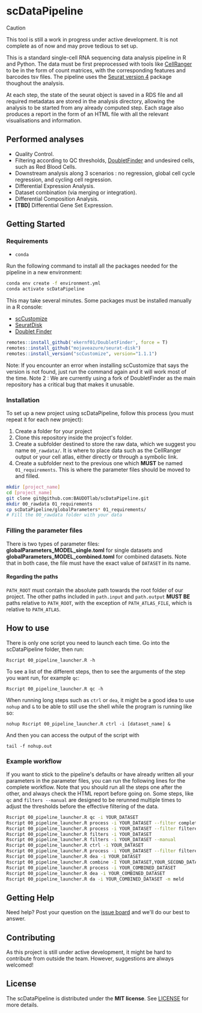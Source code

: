# scDataPipeline

> [!CAUTION]
> This tool is still a work in progress under active development. It is not complete as of now and may prove tedious to set up.

This is a standard single-cell RNA sequencing data analysis pipeline in R and Python. The data must be first preprocessed with tools like [CellRanger](https://github.com/10XGenomics/cellranger) to be in the form of count matrices, with the corresponding features and barcodes tsv files. The pipeline uses the [Seurat version 4](https://satijalab.org/seurat/) package thoughout the analysis.

At each step, the state of the seurat object is saved in a RDS file and all required metadatas are stored in the analysis directory, allowing the analysis to be started from any already computed step. Each stage also produces a report in the form of an HTML file with all the relevant visualisations and information.

## Performed analyses

- Quality Control.
- Filtering according to QC thresholds, [DoubletFinder](https://github.com/chris-mcginnis-ucsf/DoubletFinder) and undesired cells, such as Red Blood Cells.
- Downstream analysis along 3 scenarios : no regression, global cell cycle regression, and cycling cell regression.
- Differential Expression Analysis.
- Dataset combination (via merging or integration).
- Differential Composition Analysis.
- **[TBD]** Differential Gene Set Expression.

## Getting Started

### Requirements

- `conda`

Run the following command to install all the packages needed for the pipeline in a new environment:

```bash
conda env create -f environment.yml
conda activate scDataPipeline
```

This may take several minutes. Some packages must be installed manually in a R console:

- [scCustomize](https://github.com/samuel-marsh/scCustomize)
- [SeuratDisk](https://github.com/mojaveazure/seurat-disk)
- [Doublet Finder](https://github.com/chris-mcginnis-ucsf/DoubletFinder)

```R
remotes::install_github('ekernf01/DoubletFinder', force = T)
remotes::install_github("mojaveazure/seurat-disk")
remotes::install_version("scCustomize", version="1.1.1")
```

Note: If you encounter an error when installing scCustomize that says the version is not found, just run the command again and it will work most of the time.
Note 2 : We are currently using a fork of DoubletFinder as the main repository has a critical bug that makes it unusable.

### Installation

To set up a new project using scDataPipeline, follow this process (you must repeat it for each new project):

1. Create a folder for your project
2. Clone this repository inside the project's folder.
3. Create a subfolder destined to store the raw data, which we suggest you name `00_rawdata/`. It is where to place data such as the CellRanger output or your cell atlas, either directly or through a symbolic link.
4. Create a subfolder next to the previous one which **MUST** be named `01_requirements`. This is where the parameter files should be moved to and filled.

```bash
mkdir [project_name]
cd [project_name]
git clone git@github.com:BAUDOTlab/scDataPipeline.git
mkdir 00_rawdata 01_requirements
cp scDataPipeline/globalParameters* 01_requirements/
# Fill the 00_rawdata folder with your data
```

### Filling the parameter files

There is two types of parameter files: **globalParameters_MODEL_single.toml** for single datasets and **globalParameters_MODEL_combined.toml** for combined datasets. Note that in both case, the file must have the exact value of `DATASET` in its name.

#### Regarding the paths

`PATH_ROOT` must contain the absolute path towards the root folder of our project. The other paths included in `path.input` and `path.output` **MUST BE** paths relative to `PATH_ROOT`, with the exception of `PATH_ATLAS_FILE`, which is relative to `PATH_ATLAS`.

## How to use

There is only one script you need to launch each time. Go into the scDataPipeline folder, then run:

```
Rscript 00_pipeline_launcher.R -h
```

To see a list of the different steps, then to see the arguments of the step you want run, for example `qc`:

```
Rscript 00_pipeline_launcher.R qc -h
```

When running long steps such as `ctrl` or `dea`, it might be a good idea to use `nohup` and `&` to be able to still use the shell while the program is running like so:

```
nohup Rscript 00_pipeline_launcher.R ctrl -i [dataset_name] &
```

And then you can access the output of the script with

```
tail -f nohup.out
```

### Example workflow

If you want to stick to the pipeline's defaults or have already written all your parameters in the parameter files, you can run the following lines for the complete workflow. Note that you should run all the steps one after the other, and always check the HTML report before going on. Some steps, like `qc` and `filters --manual` are designed to be rerunned multiple times to adjust the thresholds before the effective filtering of the data.

```bash
Rscript 00_pipeline_launcher.R qc -i YOUR_DATASET
Rscript 00_pipeline_launcher.R process -i YOUR_DATASET --filter complete
Rscript 00_pipeline_launcher.R process -i YOUR_DATASET --filter filtered
Rscript 00_pipeline_launcher.R filters -i YOUR_DATASET
Rscript 00_pipeline_launcher.R filters -i YOUR_DATASET --manual               # Optional step
Rscript 00_pipeline_launcher.R ctrl -i YOUR_DATASET
Rscript 00_pipeline_launcher.R process -i YOUR_DATASET --filter filtered --good_quality
Rscript 00_pipeline_launcher.R dea -i YOUR_DATASET
Rscript 00_pipeline_launcher.R combine -I YOUR_DATASET,YOUR_SECOND_DATASET
Rscript 00_pipeline_launcher.R process -i YOUR_COMBINED_DATASET
Rscript 00_pipeline_launcher.R dea -i YOUR_COMBINED_DATASET
Rscript 00_pipeline_launcher.R da -i YOUR_COMBINED_DATASET -m meld
```

## Getting Help

Need help? Post your question on the [issue board](https://github.com/BAUDOTlab/scDataPipeline/issues) and we'll do our best to answer.

## Contributing

As this project is still under active development, it might be hard to contribute from outside the team. However, suggestions are always welcomed!

## License

The scDataPipeline is distributed under the **MIT license**. See [LICENSE](./LICENSE) for more details.
